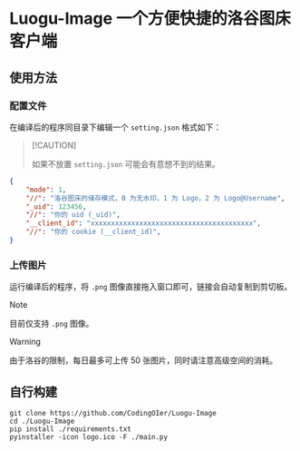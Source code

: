 # Luogu-Image 一个方便快捷的洛谷图床客户端

## 使用方法

### 配置文件

在编译后的程序同目录下编辑一个 `setting.json` 格式如下：

>  [!CAUTION]
>
> 如果不放置 `setting.json` 可能会有意想不到的结果。

```json
{
    "mode": 1,
    "//": "洛谷图床的储存模式，0 为无水印，1 为 Logo，2 为 Logo@Username",
    "_uid": 123456,
    "//": "你的 uid (_uid)",
    "__client_id": "xxxxxxxxxxxxxxxxxxxxxxxxxxxxxxxxxxxxxxxx",
    "//": "你的 cookie (__client_id)",
}
```

### 上传图片

运行编译后的程序，将 `.png` 图像直接拖入窗口即可，链接会自动复制到剪切板。

> [!NOTE]
>
> 目前仅支持 `.png` 图像。

> [!WARNING]
>
> 由于洛谷的限制，每日最多可上传 50 张图片，同时请注意高级空间的消耗。

## 自行构建

```shel
git clone https://github.com/CodingOIer/Luogu-Image
cd ./Luogu-Image
pip install ./requirements.txt
pyinstaller -icon logo.ico -F ./main.py
```
